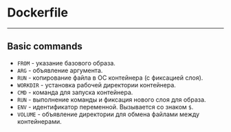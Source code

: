 # Dockerfile
***
## Basic commands
- `FROM` - указание базового образа.
- `ARG` - объявление аргумента.
- `RUN` - копирование файла в ОС контейнера (с фиксацией слоя).
- `WORKDIR` - установка рабочей директории контейнера.
- `CMD` - команда для запуска контейнера.
- `RUN` - выполнение команды и фиксация нового слоя для образа.
- `ENV` - идентификатор переменной. Вызывается со знаком `$`.
- `VOLUME` - объявление директории для обмена файлами между контейнерами.
